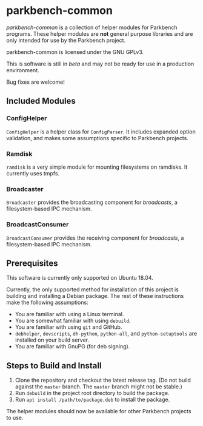 # parkbench-common

_parkbench-common_ is a collection of helper modules for Parkbench programs. These helper
modules are **not** general purpose libraries and are only intended for use by the Parkbench
project.

parkbench-common is licensed under the GNU GPLv3.

This is software is still in _beta_ and may not be ready for use in a production environment.

Bug fixes are welcome!

## Included Modules

### ConfigHelper
`ConfigHelper` is a helper class for `ConfigParser`. It includes expanded option validation,
and makes some assumptions specific to Parkbench projects.

### Ramdisk
`ramdisk` is a very simple module for mounting filesystems on ramdisks. It currently uses
tmpfs.

### Broadcaster
`Broadcaster` provides the broadcasting component for _broadcasts_, a filesystem-based IPC
mechanism.

### BroadcastConsumer
`BroadcastConsumer` provides the receiving component for _broadcasts_, a filesystem-based IPC
mechanism.

## Prerequisites

This software is currently only supported on Ubuntu 18.04.

Currently, the only supported method for installation of this project is building and
installing a Debian package. The rest of these instructions make the following assumptions:

*   You are familiar with using a Linux terminal.
*   You are somewhat familiar with using `debuild`.
*   You are familiar with using `git` and GitHub.
*   `debhelper`, `devscripts`, `dh-python`, `python-all`, and `python-setuptools` are
    installed on your build server.
*   You are familiar with GnuPG (for deb signing).

## Steps to Build and Install

1.  Clone the repository and checkout the latest release tag. (Do not build against the
    `master` branch. The `master` branch might not be stable.)
2.  Run `debuild` in the project root directory to build the package.
3.  Run `apt install /path/to/package.deb` to install the package.

The helper modules should now be available for other Parkbench projects to use.
